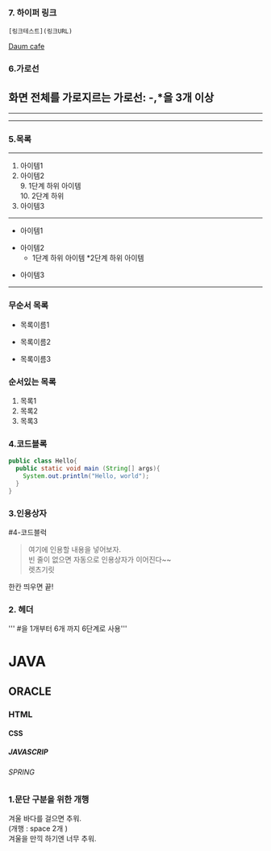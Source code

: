 ### 7. 하이퍼 링크
```
[링크테스트](링크URL)
```
[Daum cafe](https://cafe.daum.net/pcwk/bTXq/45)

### 6.가로선
화면 전체를 가로지르는 가로선: -,*을 3개 이상
---
***
----

### 5.목록
---
1. 아이템1
2. 아이템2  
   9. 1단계 하위 아이템  
       10. 2단계 하위
3. 아이템3
    
---  
- 아이템1
+ 아이템2
  - 1단계 하위 아이템
    *2단계 하위 아이템
* 아이템3
---
### 무순서 목록
* 목록이름1  
- 목록이름2
+ 목록이름3

### 순서있는 목록
1. 목록1
2. 목록2
3. 목록3

### 4.코드블록
```JAVA  
public class Hello{
  public static void main (String[] args){
    System.out.println("Hello, world");
  }
}  
```
### 3.인용상자
#4-코드블럭  
>여기에 인용할 내용을 넣어보자.  
>빈 줄이 없으면 자동으로 인용상자가 이어진다~~   
렛츠기릿

한칸 띄우면 끝!

### 2. 헤더  
''' #을 1개부터 6개 까지 6단계로 사용'''  
# JAVA
## ORACLE
### HTML
#### CSS
##### JAVASCRIP
###### SPRING

### 1.문단 구분을 위한 개행
겨울 바다를 걸으면 추워.  
(개행 : space 2개 )  
겨울을 만끽 하기엔 너무 추워.
